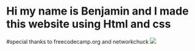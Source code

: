# Hi my name is Benjamin and I made this website using Html and css 
#special thanks to freecodecamp.org and networkchuck
<img src="https://t.bkit.co/w_662e61cce861d.gif" />
